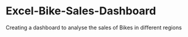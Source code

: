 # Excel-Bike-Sales-Dashboard

Creating a dashboard to analyse the sales of Bikes in different regions
